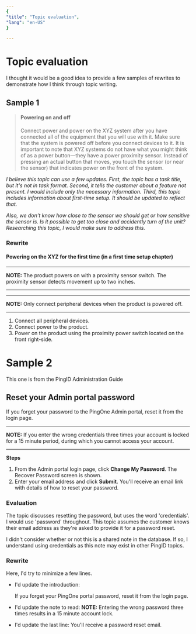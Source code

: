 ```yaml
---
{
"title": "Topic evaluation",
"lang": "en-US"
}

---
```

# Topic evaluation

I thought it would be a good idea to provide a few samples of rewrites to demonstrate how I think through topic writing.

## Sample 1

> #### Powering on and off
> Connect power and power on the XYZ system after you have connected all of the equipment that you will use with it. Make sure that the system is powered off before you connect devices to it. It is important to note that XYZ systems do not have what you might think of as a power button—they have a power proximity sensor. Instead of pressing an actual button that moves, you touch the sensor (or near the sensor) that indicates power  on the front of the system.

*I believe this topic can use a few updates. First, the topic has a task title, but it's not in task format. Second, it tells the customer about a feature not present. I would include only the necessary information. Third, this topic includes information about first-time setup. It should be updated to reflect that.*

*Also, we don't know how close to the sensor we should get or how sensitive the sensor is. Is it possible to get too close and accidently turn of the unit? Researching this topic, I would make sure to address this.*

### Rewrite

#### Powering on the XYZ for the first time (in a first time setup chapter)

------
**NOTE:** The product powers on with a proximity sensor switch. The proximity sensor detects movement up to two inches.

------

------

**NOTE:** Only connect peripheral devices when the product is powered off.

------

1. Connect all peripheral devices.
2. Connect power to the product.
3. Power on the product using the proximity power switch located on the front right-side.



# Sample 2

This one is from the PingID Administration Guide

## Reset your Admin portal password

If you forget your password to the PingOne Admin portal, reset it from the login page.

------
**NOTE:** If you enter the wrong credentials three times your account is locked for a 15 minute period, during which you cannot access your account.

------

**Steps**

1. From the Admin portal login page, click **Change My Password**.
   The Recover Password screen is shown.
2. Enter your email address and click **Submit**.
   You'll receive an email link with details of how to reset your password.
   
### Evaluation
The topic discusses resetting the password, but uses the word 'credentials'. I would use 'password' throughout. This topic assumes the customer knows their email address as they're asked to provide it for a password reset. 

I didn't consider whether or not this is a shared note in the database. If so, I understand using credentials as this note may exist in other PingID topics.

### Rewrite

Here, I'd try to minimize a few lines.

* I'd update the introduction:

  If you forget your PingOne portal password, reset it from the login page.

* I'd update the note to read:
   **NOTE:** Entering the wrong password three times results in a 15 minute account lock.
* I'd update the last line:
   You'll receive a password reset email.